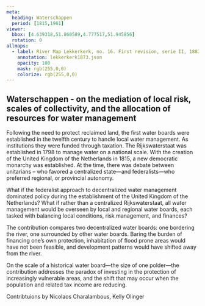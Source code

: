 ```yaml
---
meta:
  heading: Waterschappen
  period: [1815,1961]
viewer:
  bbox: [4.639318,51.860589,4.777517,51.945856]
  rotation: 0
allmaps:
  - label: River Map Lekkerkerk, no. 16. First revision, serie II, 1883. Scale 1:10,000. Geoplaza, VU Amsterdam. National Archives. Signature LL.11007gk.
    annotation: lekkerkerk1873.json
    opacity: 100
    mask: rgb(255,0,0)
    colorize: rgb(255,0,0)
---
```


## Waterschappen - on the mediation of local risk, scales of collectivity, and the allocation of resources for water management

Following the need to protect reclaimed land, the first water boards were established in the twelfth century to handle local water management. As institutions they were funded through taxation. The Rijkswaterstaat was established in 1798 to manage water on a national scale. With the creation of the United Kingdom of the Netherlands in 1815, a new democratic monarchy was established. At the time, there was debate between unitarians – who favored a centralized state—and federalists—who preferred regional, or provincial autonomy.

What if the federalist approach to decentralized water management dominated policy during the establishment of the United Kingdom of the Netherlands? What if rather than a centralized Rijkswaterstaat, all water management would be overseen by local and regional water boards, each tasked with balancing local conditions, risk management, and finances?

The contribution compares two decentralized water boards: one bordering the river, one surrounded by other water boards. Baring the burden of financing one’s own protection, inhabitation of flood prone areas would have not been feasible, and development patterns would have shifted away from the river.

On the scale of a historical water board—the size of one polder—the contribution addresses the paradox of investing in the protection of increasingly vulnerable areas, and the shift that may occur when the population and related tax income are reducing.


Contribtuions by Nicolaos Charalambous, Kelly Olinger
